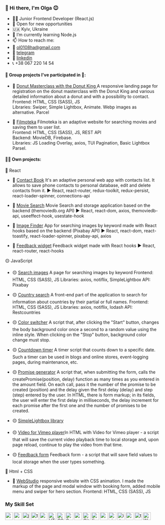 ### 👋 Hi there, I'm Olga 😊

- 👩‍💻 Junior Frontend Developer (React.js)
- 🔭 Open for new opportunities
- 🇺🇦 Kyiv, Ukraine
- 🌱 I’m currently learning Node.js
- 📫 How to reach me:
- 📧 ol0108ha@gmail.com
- 📱 [telegram](https://t.me/olha_ua68)
- 🔗 [linkedin](https://www.linkedin.com/in/olga-vorobiova0108/?locale=en_US)
- 📞 +38 067 220 14 54

#### 🔭 Group projects I've participated in 👀:

- 🍩 [Donut Masterclass with the Donut King ](https://olha0108.github.io/donut/)
  A responsive landing page for registration on the donut masterclass with the Donut King and various detailed information about a donut and with a possibility to contact.  
  Frontend: HTML, CSS (SASS), JS  
  Libraries: Swiper, Simple Lightbox, Animate. Webp images as alternative.
  Parcel

- 🎥 [Filmoteka](https://ddekerr.github.io/Filmoteka/) Filmoteka is an adaptive website for searching movies and saving them to user list.  
  Frontend: HTML, CSS (SASS), JS, REST API  
  Backend: MovieDB, Firebase.  
  Libraries: JS Loading Overlay, axios, TUI Pagination, Basic Lightbox
  Parsel.

#### 👩‍💻 Own projects:

🔵 React

- 🔵 [Contact Book​](https://olha0108.github.io/goit-react-hw-08-phonebook/) It's an adaptive personal web app with contacts list. It allows to save phone contacts to personal database, edit and delete contacts from it.
  ▶️ React, react-router, redux-toolkit, redux-persist, react-loader-spinner, connections-api

- 🔵 [Movie Search](https://olha0108.github.io/goit-react-hw-05-movies/) Movie Search and storage application based on the backend (themoviedb.org API)
  ▶️ React, react-dom, axios, themoviedb-api, useeffect-hook, usestate-hook

- 🔵 [Image Finder](https://olha0108.github.io/goit-react-hw-04-image-finder/) App for searching images by keyword made with React hooks based on the backend (Pixabay API)
  ▶️ React, react-dom, react-toastify, react-loader-spinner, pixabay-api, axios

- 🔵 [Feedback widget](https://olha0108.github.io/goit-react-hw-04-feedback/) Feedback widget made with React hooks
  ▶️ React, react-router, react-hooks

🟡 JavaScript

- 🟡 [Search images](https://olha0108.github.io/goit-js-hw-11/) A page for searching images by keyword
  Frontend: HTML, CSS (SASS), JS
  Libraries: axios, notiflix, SimpleLightbox
  API: Pixabay

- 🟡 [Country search](https://olha0108.github.io/goit-js-hw-10/) A front-end part of the application to search for information about countries by their partial or full names.
  Frontend: HTML, CSS (SASS), JS
  Libraries: axios, notiflix, lodash
  API: Restcountries
- 🟡 [Color switcher](https://olha0108.github.io/goit-js-hw-09/01-color-switcher.html) A script that, after clicking the "Start" button, changes the body background color once a second to a random value using the inline style. When clicking on the "Stop" button, background color change must stop.
- 🟡 [Countdown timer](https://olha0108.github.io/goit-js-hw-09/02-timer.html) A timer script that counts down to a specific date. Such a timer can be used in blogs and online stores, event-logging pages, during maintenance, etc.
- 🟡 [Promise generator](https://olha0108.github.io/goit-js-hw-09/03-promises.html) A script that, when submitting the form, calls the createPromise(position, delay) function as many times as you entered in the amount field. On each call, pass it the number of the promise to be created (position) and the delay given the first delay (delay) and step (step) entered by the user. In HTML, there is form markup; in its fields, the user will enter the first delay in milliseconds, the delay increment for each promise after the first one and the number of promises to be created.
- 🟡 [SimpleLightbox library](https://olha0108.github.io/goit-js-hw-08-/01-gallery.html)
- 🟡 [Video for Vimeo player](https://olha0108.github.io/goit-js-hw-08-/02-video.html)In HTML with Video for Vimeo player - a script that will save the current video playback time to local storage and, upon page reload, continue to play the video from that time.
- 🟡 [Feedback form](https://olha0108.github.io/goit-js-hw-08-/03-feedback.html)
  Feedback form - a script that will save field values to local storage when the user types something.

🔴 Html + CSS

- 🔴 [WebStudio](https://olha0108.github.io/goit-markup-hw-08/) responsive website with CSS animation. I made the markup of the page and modal window with booking form, added mobile menu and swiper for hero section.
  Frontend: HTML, CSS (SASS), JS

<!-- |##### Resume

https:// /|-->

### My Skill Set

<img align="left" alt="react" width="25px" src="" />

<img align="left" alt="redux" width="25px" src="" />

<img align="left" alt="javascript" width="25px" src="" />

<img align="left" alt="typescript" width="25px" src="" />

<img align="left" alt="reactnative" width="25px" src="" />

<img align="left" alt="HTML5" width="25px" src=" " />

<img align="left" alt="CSS3" width="25px" src=" " />

<img align="left" alt="Sass" width="25px" src=" " />

<img align="left" alt="webpack" width="25px" src=" " />

<img align="left" alt="GitHub" width="25px" src=" " />

<img align="left" alt="figma" width="25px" src=" " />

<img align="left" alt="ps" width="25px" src=" " />

<img align="left" alt="ai" width="25px" src=" " />

<img align="left" alt="id" width="25px" src=" " />

<img align="left" alt="vs" width="25px" src=" " />

<img align="left" alt="terminal" width="25px" src=" " />

<img alt="WordPress" width="25px" src=" " />
